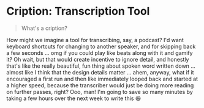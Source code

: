 # Cription: Transcription Tool

> What's a cription?

How might we imagine a tool for transcribing, say, a podcast? I'd want keyboard shortcuts for changing to another speaker, and for skipping back a few seconds ... omg if you could play like beats along with it and gamify it? Oh wait, but that would create incentive to ignore detail, and honestly that's like the really beautiful, fun thing about spoken word written down ... almost like I think that the design details matter ... ahem, anyway, what if it encouraged a first run and then like immediately looped back and started at a higher speed, because the transcriber would just be doing more reading on further passes, right? Ooo, man! I'm going to save so many minutes by taking a few hours over the next week to write this 😆
